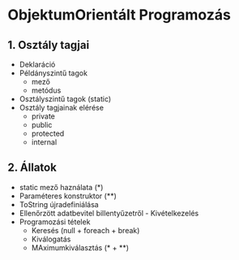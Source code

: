 # ObjektumOrientált Programozás

## 1. Osztály tagjai
- Deklaráció
- Példányszintű tagok
  - mező
  - metódus
- Osztályszintű tagok (static)
- Osztály tagjainak elérése
  - private
  - public
  - protected
  - internal
## 2. Állatok
- static mező haználata (*)
- Paraméteres konstruktor (**)
- ToString újradefiniálása
- Ellenőrzött adatbevitel billentyűzetről - Kivételkezelés
- Programozási tételek
  - Keresés (null + foreach + break)
  - Kiválogatás
  - MAximumkiválasztás (* + **)
